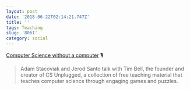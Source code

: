 ```yaml
---
layout: post
date: '2018-06-22T02:14:21.747Z'
title: ''
tags: Teaching
slug: '8061'
category: social
---
```

[Computer Science without a computer](https://changelog.com/podcast/302) 🎙

> Adam Stacoviak and Jerod Santo talk with Tim Bell, the founder and creator of CS Unplugged, a collection of free teaching material that teaches computer science through engaging games and puzzles. 
